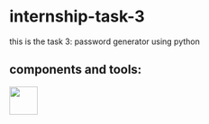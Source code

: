 # internship-task-3
this is the task 3: password generator using python


## components and tools:     
<img src="https://skillicons.dev/icons?i=python" height="50"/>
